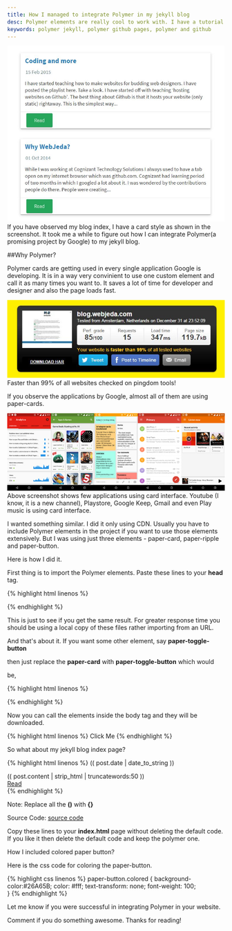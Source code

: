 ```yaml
---
title: How I managed to integrate Polymer in my jekyll blog
desc: Polymer elements are really cool to work with. I have a tutorial to include Polymer elements in simple steps.
keywords: polymer jekyll, polymer github pages, polymer and github
---
```


![How I managed to integrate Polymer with github pages jekyll](/images/github-pages-polymer.JPG)
If you have observed my blog index, I have a card style as shown in the screenshot. It took me a while to figure out how I can integrate Polymer(a promising project by Google) to my jekyll blog.

##Why Polymer?

Polymer cards are getting used in every single application Google is developing. It is in a way very convinient to use one custom element and call it as many times you want to. It saves a lot of time for developer and designer and also the page loads fast.

![blog.webjeda.com speed test](/images/blog-webjeda-com-website-speed-test.JPG)
Faster than 99% of all websites checked on pingdom tools!

If you observe the applications by Google, almost all of them are using paper-cards.

![Applications that are using polymer](/images/applications-using-polymer-cards-screenshot.jpg)
Above screenshot shows few applications using card interface. Youtube (I know, it is a new channel), Playstore, Google Keep, Gmail and even Play music is using card interface.


I wanted something similar. I did it only using CDN. Usually you have to include Polymer elements in the project if you want to use those elements extensively. But I was using just three elements - paper-card, paper-ripple and paper-button.

Here is how I did it.

First thing is to import the Polymer elements. Paste these lines to your **head** tag.

{% highlight html linenos %}
<link rel="import" href="https://cdn.rawgit.com/download/polymer-cdn/1.1.4/lib/paper-card/paper-card.html" />
<link rel="import" href="https://cdn.rawgit.com/download/polymer-cdn/1.1.4/lib/paper-button/paper-button.html" />
{% endhighlight %}


This is just to see if you get the same result. For greater response time you should be using a local copy of these files rather importing from an URL.

And that's about it. If you want some other element, say **paper-toggle-button** 

then just replace the **paper-card** with **paper-toggle-button** which would 

be,

{% highlight html linenos %}
<link rel="import" href="https://cdn.rawgit.com/download/polymer-cdn/1.1.4/lib/paper-toggle-button/paper-toggle-button.html" />
{% endhighlight %}

Now you can call the elements inside the body tag and they will be downloaded. 

{% highlight html linenos %}
<paper-button>Click Me</paper-button>
{% endhighlight %}

So what about my jekyll blog index page?

{% highlight html linenos %}
 <paper-card heading="(( post.title ))">
 <time datetime=" post.date | date_to_xmlschema " >(( post.date | date_to_string ))</time>
 <div class="card-content">(( post.content | strip_html | truncatewords:50 ))</div>
 <div class="card-actions">
 <a href="(% if site.baseurl == "/" %)(( post.url ))(% else %)(( post.url | prepend: site.baseurl ))(% endif %)">                        
 <paper-button class="colored" raised>Read</paper-button></a>
 </div>
 </paper-card>
 {% endhighlight %}
 
 Note: Replace all the **()** with **{}**
 
 Source Code: [source code](https://raw.githubusercontent.com/sharu725/emerald/gh-pages/index.html)

Copy these lines to your **index.html** page without deleting the default code. If you like it then delete the default code and keep the polymer one.

How I included colored paper button?

Here is the css code for coloring the paper-button.

{% highlight css linenos %} 
 paper-button.colored {
     background-color:#26A65B;
     color: #fff;
     text-transform: none;
     font-weight: 100;     
     }
{% endhighlight %}


Let me know if you were successful in integrating Polymer in your website. 

Comment if you do something awesome.
Thanks for reading!
